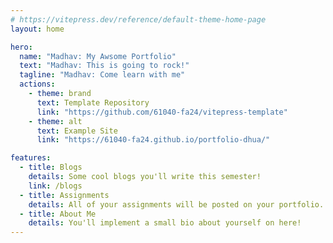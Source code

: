 ```yaml
---
# https://vitepress.dev/reference/default-theme-home-page
layout: home

hero:
  name: "Madhav: My Awsome Portfolio"
  text: "Madhav: This is going to rock!"
  tagline: "Madhav: Come learn with me"
  actions:
    - theme: brand
      text: Template Repository
      link: "https://github.com/61040-fa24/vitepress-template"
    - theme: alt
      text: Example Site
      link: "https://61040-fa24.github.io/portfolio-dhua/"

features:
  - title: Blogs
    details: Some cool blogs you'll write this semester!
    link: /blogs
  - title: Assignments
    details: All of your assignments will be posted on your portfolio.
  - title: About Me
    details: You'll implement a small bio about yourself on here!
---
```

